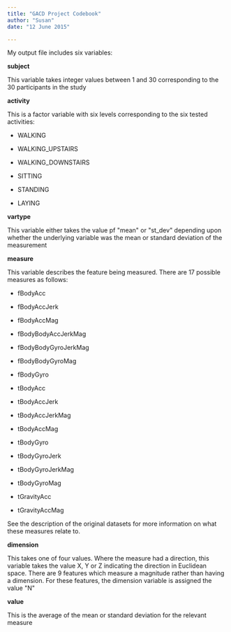 ```yaml
---
title: "GACD Project Codebook"
author: "Susan"
date: "12 June 2015"

---
```


My output file includes six variables:

**subject**

This variable takes integer values between 1 and 30 corresponding to the 30 participants in the study

**activity**

This is a factor variable with six levels corresponding to the six tested activities:

* WALKING

* WALKING_UPSTAIRS

* WALKING_DOWNSTAIRS

* SITTING

* STANDING

* LAYING

**vartype**

This variable either takes the value pf "mean" or "st_dev" depending upon whether the underlying variable was the mean or standard deviation of the measurement

**measure**

This variable describes the feature being measured.  There are 17 possible measures as follows:

* fBodyAcc

* fBodyAccJerk

* fBodyAccMag

* fBodyBodyAccJerkMag

* fBodyBodyGyroJerkMag

* fBodyBodyGyroMag

* fBodyGyro

* tBodyAcc

* tBodyAccJerk

* tBodyAccJerkMag

* tBodyAccMag

* tBodyGyro 

* tBodyGyroJerk

* tBodyGyroJerkMag

* tBodyGyroMag

* tGravityAcc 

* tGravityAccMag 

See the description of the original datasets for more information on what these measures relate to.

**dimension**

This takes one of four values.  Where the measure had a direction, this variable takes the value X, Y or Z indicating the direction in Euclidean space.  There are 9 features which measure a magnitude rather than having a dimension.  For these features, the dimension variable is assigned the value "N"

**value**

This is the average of the mean or standard deviation for the relevant measure


